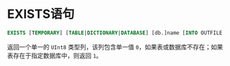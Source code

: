
# EXISTS语句

```sql
EXISTS [TEMPORARY] [TABLE|DICTIONARY|DATABASE] [db.]name [INTO OUTFILE filename] [FORMAT format]
```

返回一个单一的 `UInt8` 类型列，该列包含单一值 `0`，如果表或数据库不存在；如果表存在于指定数据库中，则返回 `1`。
